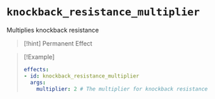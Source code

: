 # `knockback_resistance_multiplier`

Multiplies knockback resistance

> [!hint] Permanent Effect

> [!Example]
> ```yaml
> effects:
> - id: knockback_resistance_multiplier
>   args:
>     multiplier: 2 # The multiplier for knockback resistance
> ```
